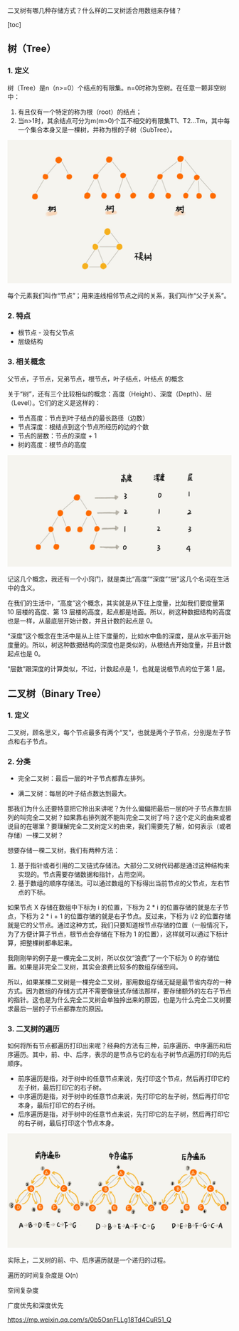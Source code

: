 二叉树有哪几种存储方式？什么样的二叉树适合用数组来存储？

[toc]

## 树（Tree）

### 1. 定义

树（Tree）是n（n>=0）个结点的有限集。n=0时称为空树。在任意一颗非空树中：

1. 有且仅有一个特定的称为根（root）的结点；
2. 当n>1时，其余结点可分为m(m>0)个互不相交的有限集T1、T2...Tm，其中每一个集合本身又是一棵树，并称为根的子树（SubTree）。

![tree](../pics/tree.jpg)

每个元素我们叫作“节点”；用来连线相邻节点之间的关系，我们叫作“父子关系”。

### 2. 特点

- 根节点 - 没有父节点
- 层级结构

### 3. 相关概念

父节点，子节点，兄弟节点，根节点，叶子结点，叶结点 的概念

关于“树”，还有三个比较相似的概念：高度（Height）、深度（Depth）、层（Level）。它们的定义是这样的：

- 节点高度：节点到叶子结点的最长路径（边数）
- 节点深度：根结点到这个节点所经历的边的个数
- 节点的层数：节点的深度 + 1
- 树的高度：根节点的高度

![tree_height](../pics/tree_height.jpg)

记这几个概念，我还有一个小窍门，就是类比“高度”“深度”“层”这几个名词在生活中的含义。

在我们的生活中，“高度”这个概念，其实就是从下往上度量，比如我们要度量第 10 层楼的高度、第 13 层楼的高度，起点都是地面。所以，树这种数据结构的高度也是一样，从最底层开始计数，并且计数的起点是 0。

“深度”这个概念在生活中是从上往下度量的，比如水中鱼的深度，是从水平面开始度量的。所以，树这种数据结构的深度也是类似的，从根结点开始度量，并且计数起点也是 0。

“层数”跟深度的计算类似，不过，计数起点是 1，也就是说根节点的位于第 1 层。

## 二叉树（Binary Tree）

### 1. 定义

二叉树，顾名思义，每个节点最多有两个“叉”，也就是两个子节点，分别是左子节点和右子节点。

### 2. 分类

- 完全二叉树：最后一层的叶子节点都靠左排列。

- 满二叉树：每层的叶子结点数达到最大。


那我们为什么还要特意把它拎出来讲呢？为什么偏偏把最后一层的叶子节点靠左排列的叫完全二叉树？如果靠右排列就不能叫完全二叉树了吗？这个定义的由来或者说目的在哪里？要理解完全二叉树定义的由来，我们需要先了解，如何表示（或者存储）一棵二叉树？

想要存储一棵二叉树，我们有两种方法：

1. 基于指针或者引用的二叉链式存储法。大部分二叉树代码都是通过这种结构来实现的。节点需要存储数据和指针，占用空间。
2. 基于数组的顺序存储法。可以通过数组的下标得出当前节点的父节点，左右节点的下标。

如果节点 X 存储在数组中下标为 i 的位置，下标为 2 * i 的位置存储的就是左子节点，下标为 2 * i + 1 的位置存储的就是右子节点。反过来，下标为 i/2 的位置存储就是它的父节点。通过这种方式，我们只要知道根节点存储的位置（一般情况下，为了方便计算子节点，根节点会存储在下标为 1 的位置），这样就可以通过下标计算，把整棵树都串起来。

我刚刚举的例子是一棵完全二叉树，所以仅仅“浪费”了一个下标为 0 的存储位置。如果是非完全二叉树，其实会浪费比较多的数组存储空间。

所以，如果某棵二叉树是一棵完全二叉树，那用数组存储无疑是最节省内存的一种方式。因为数组的存储方式并不需要像链式存储法那样，要存储额外的左右子节点的指针。这也是为什么完全二叉树会单独拎出来的原因，也是为什么完全二叉树要求最后一层的子节点都靠左的原因。

### 3. 二叉树的遍历

如何将所有节点都遍历打印出来呢？经典的方法有三种，前序遍历、中序遍历和后序遍历。其中，前、中、后序，表示的是节点与它的左右子树节点遍历打印的先后顺序。

- 前序遍历是指，对于树中的任意节点来说，先打印这个节点，然后再打印它的左子树，最后打印它的右子树。
- 中序遍历是指，对于树中的任意节点来说，先打印它的左子树，然后再打印它本身，最后打印它的右子树。
- 后序遍历是指，对于树中的任意节点来说，先打印它的左子树，然后再打印它的右子树，最后打印这个节点本身。

<img src="../pics/traverse.jpg" alt="traverse" style="zoom:67%;" />

实际上，二叉树的前、中、后序遍历就是一个递归的过程。

遍历的时间复杂度是 O(n)

空间复杂度

广度优先和深度优先

https://mp.weixin.qq.com/s/0b5OsnFLLg18Td4CuR51_Q